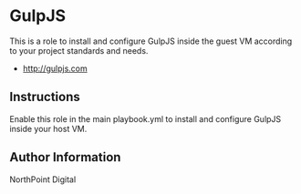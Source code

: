 # GulpJS

This is a role to install and configure GulpJS inside the guest VM according to your project standards and needs.

* http://gulpjs.com

## Instructions

Enable this role in the main playbook.yml to install and configure GulpJS inside your host VM.

## Author Information

NorthPoint Digital
